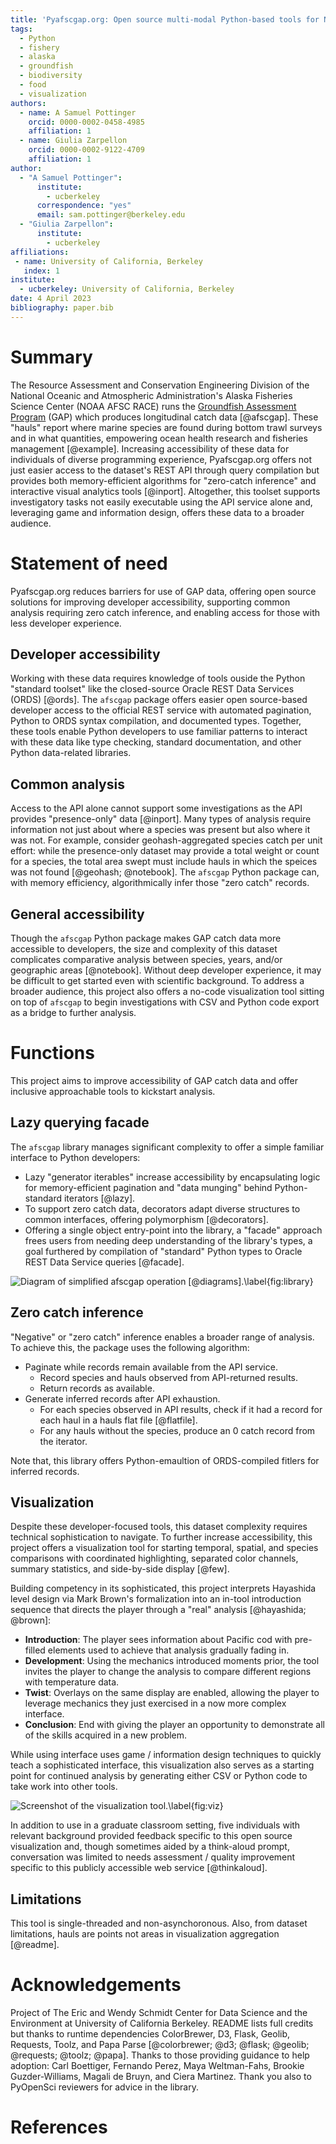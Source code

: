 ```yaml
---
title: 'Pyafscgap.org: Open source multi-modal Python-based tools for NOAA AFSC RACE GAP'
tags:
  - Python
  - fishery
  - alaska
  - groundfish
  - biodiversity
  - food
  - visualization
authors:
  - name: A Samuel Pottinger
    orcid: 0000-0002-0458-4985
    affiliation: 1
  - name: Giulia Zarpellon
    orcid: 0000-0002-9122-4709
    affiliation: 1
author:
  - "A Samuel Pottinger":
      institute:
        - ucberkeley
      correspondence: "yes"
      email: sam.pottinger@berkeley.edu
  - "Giulia Zarpellon":
      institute:
        - ucberkeley
affiliations:
 - name: University of California, Berkeley
   index: 1
institute:
  - ucberkeley: University of California, Berkeley
date: 4 April 2023
bibliography: paper.bib
---
```


# Summary
The Resource Assessment and Conservation Engineering Division of the National Oceanic and Atmospheric Administration's Alaska Fisheries Science Center (NOAA AFSC RACE) runs the [Groundfish Assessment Program](https://www.fisheries.noaa.gov/contact/groundfish-assessment-program) (GAP) which produces longitudinal catch data [@afscgap]. These "hauls" report where marine species are found during bottom trawl surveys and in what quantities, empowering ocean health research and fisheries management [@example]. Increasing accessibility of these data for individuals of diverse programming experience, Pyafscgap.org offers not just easier access to the dataset's REST API through query compilation but provides both memory-efficient algorithms for "zero-catch inference" and interactive visual analytics tools [@inport]. Altogether, this toolset supports investigatory tasks not easily executable using the API service alone and, leveraging game and information design, offers these data to a broader audience.

# Statement of need
Pyafscgap.org reduces barriers for use of GAP data, offering open source solutions for improving developer accessibility, supporting common analysis requiring zero catch inference, and enabling access for those with less developer experience.

## Developer accessibility
Working with these data requires knowledge of tools ouside the Python "standard toolset" like the closed-source Oracle REST Data Services (ORDS) [@ords]. The `afscgap` package offers easier open source-based developer access to the official REST service with automated pagination, Python to ORDS syntax compilation, and documented types. Together, these tools enable Python developers to use familiar patterns to interact with these data like type checking, standard documentation, and other Python data-related libraries.

## Common analysis
Access to the API alone cannot support some investigations as the API provides "presence-only" data [@inport]. Many types of analysis require information not just about where a species was present but also where it was not. For example, consider geohash-aggregated species catch per unit effort: while the presence-only dataset may provide a total weight or count for a species, the total area swept must include hauls in which the speices was not found [@geohash; @notebook]. The `afscgap` Python package can, with memory efficiency, algorithmically infer those "zero catch" records.

## General accessibility
Though the `afscgap` Python package makes GAP catch data more accessible to developers, the size and complexity of this dataset complicates comparative analysis between species, years, and/or geographic areas [@notebook]. Without deep developer experience, it may be difficult to get started even with scientific background. To address a broader audience, this project also offers a no-code visualization tool sitting on top of `afscgap` to begin investigations with CSV and Python code export as a bridge to further analysis.

# Functions
This project aims to improve accessibility of GAP catch data and offer inclusive approachable tools to kickstart analysis.

## Lazy querying facade
The `afscgap` library manages significant complexity to offer a simple familiar interface to Python developers:

 - Lazy "generator iterables" increase accessibility by encapsulating logic for memory-efficient pagination and "data munging" behind Python-standard iterators [@lazy].
 - To support zero catch data, decorators adapt diverse structures to common interfaces, offering polymorphism [@decorators].
 - Offering a single object entry-point into the library, a "facade" approach frees users from needing deep understanding of the library's types, a goal furthered by compilation of "standard" Python types to Oracle REST Data Service queries [@facade].

![Diagram of simplified afscgap operation [@diagrams].\label{fig:library}](library.png)

## Zero catch inference
"Negative" or "zero catch" inference enables a broader range of analysis. To achieve this, the package uses the following algorithm:

 - Paginate while records remain available from the API service.
   - Record species and hauls observed from API-returned results.
   - Return records as available.
 - Generate inferred records after API exhaustion.
   - For each species observed in API results, check if it had a record for each haul in a hauls flat file [@flatfile].
   - For any hauls without the species, produce an 0 catch record from the iterator.

Note that, this library offers Python-emaultion of ORDS-compiled fitlers for inferred records.

## Visualization
Despite these developer-focused tools, this dataset complexity requires technical sophistication to navigate. To further increase accessibility, this project offers a visualization tool for starting temporal, spatial, and species comparisons with coordinated highlighting, separated color channels, summary statistics, and side-by-side display [@few].

Building competency in its sophisticated, this project interprets Hayashida level design via Mark Brown's formalization into an in-tool introduction sequence that directs the player through a "real" analysis [@hayashida; @brown]:

 - **Introduction**: The player sees information about Pacific cod with pre-filled elements used to achieve that analysis gradually fading in.
 - **Development**: Using the mechanics introduced moments prior, the tool invites the player to change the analysis to compare different regions with temperature data.
 - **Twist**: Overlays on the same display are enabled, allowing the player to leverage mechanics they just exercised in a now more complex interface.
 - **Conclusion**: End with giving the player an opportunity to demonstrate all of the skills acquired in a new problem.

While using interface uses game / information design techniques to quickly teach a sophisticated interface, this visualization also serves as a starting point for continued analysis by generating either CSV or Python code to take work into other tools.

![Screenshot of the visualization tool.\label{fig:viz}](viz.png)

In addition to use in a graduate classroom setting, five individuals with relevant background provided feedback specific to this open source visualization and, though sometimes aided by a think-aloud prompt, conversation was limited to needs assessment / quality improvement specific to this publicly accessible web service [@thinkaloud].

## Limitations
This tool is single-threaded and non-asynchoronous. Also, from dataset limitations, hauls are points not areas in visualization aggregation [@readme].

# Acknowledgements
Project of The Eric and Wendy Schmidt Center for Data Science and the Environment at University of California Berkeley. README lists full credits but thanks to runtime dependencies ColorBrewer, D3, Flask, Geolib, Requests, Toolz, and Papa Parse [@colorbrewer; @d3; @flask; @geolib; @requests; @toolz; @papa]. Thanks to those providing guidance to help adoption: Carl Boettiger, Fernando Perez, Maya Weltman-Fahs, Brookie Guzder-Williams, Magali de Bruyn, and Ciera Martinez. Thank you also to PyOpenSci reviewers for advice in the library.

# References
